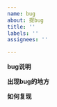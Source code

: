 ```yaml
---
name: bug
about: 提bug
title: ''
labels: ''
assignees: ''

---
```

**bug说明**

**出现bug的地方**

**如何复现**
